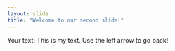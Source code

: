 ```yaml
---
layout: slide
title: "Welcome to our second slide!"
---
```

Your text: This is my text.
Use the left arrow to go back!
